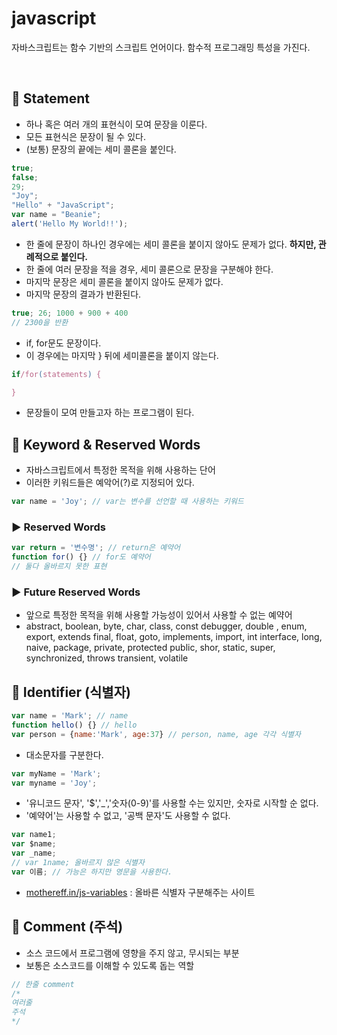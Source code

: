 # javascript

자바스크립트는 함수 기반의 스크립트 언어이다. 함수적 프로그래밍 특성을 가진다.  

<br>

## 🔖 Statement
- 하나 혹은 여러 개의 표현식이 모여 문장을 이룬다.
- 모든 표현식은 문장이 될 수 있다.
- (보통) 문장의 끝에는 세미 콜론을 붙인다.
```javascript
true;
false;
29;
"Joy";
"Hello" + "JavaScript";
var name = "Beanie";
alert('Hello My World!!');
```
- 한 줄에 문장이 하나인 경우에는 세미 콜론을 붙이지 않아도 문제가 없다. **하지만, 관례적으로 붙인다.**
- 한 줄에 여러 문장을 적을 경우, 세미 콜론으로 문장을 구분해야 한다.
- 마지막 문장은 세미 콜론을 붙이지 않아도 문제가 없다.
- 마지막 문장의 결과가 반환된다.
```javascript
true; 26; 1000 + 900 + 400
// 2300을 반환
```
- if, for문도 문장이다.
- 이 경우에는 마지막 } 뒤에 세미콜론을 붙이지 않는다.
```javascript
if/for(statements) {

}
```
- 문장들이 모여 만들고자 하는 프로그램이 된다.

## 🔖 Keyword & Reserved Words
- 자바스크립트에서 특정한 목적을 위해 사용하는 단어
- 이러한 키워드들은 예악어(?)로 지정되어 있다.
```javascript
var name = 'Joy'; // var는 변수를 선언할 때 사용하는 키워드
```
### ▶ Reserved Words
```javascript
var return = '변수명'; // return은 예약어
function for() {} // for도 예약어
// 둘다 올바르지 못한 표현
```
### ▶ Future Reserved Words
- 앞으로 특정한 목적을 위해 사용할 가능성이 있어서 사용할 수 없는 예약어
- abstract, boolean, byte, char, class, const
debugger, double , enum, export, extends
final, float, goto, implements, import, int
interface, long, naive, package, private, protected
public, shor, static, super, synchronized, throws
transient, volatile

## 🔖 Identifier (식별자)
```javascript
var name = 'Mark'; // name
function hello() {} // hello
var person = {name:'Mark', age:37} // person, name, age 각각 식별자
```

- 대소문자를 구분한다.
```javascript
var myName = 'Mark';
var myname = 'Joy';
```

- '유니코드 문자', '$','_','숫자(0-9)'를 사용할 수는 있지만, 숫자로 시작할 순 없다.
- '예약어'는 사용할 수 없고, '공백 문자'도 사용할 수 없다.
```javascript
var name1;
var $name;
var _name;
// var 1name; 올바르지 않은 식별자
var 이름; // 가능은 하지만 영문을 사용한다.
```
- [mothereff.in/js-variables](https://mothereff.in/js-variables) : 올바른 식별자 구분해주는 사이트

## 🔖 Comment (주석)
- 소스 코드에서 프로그램에 영향을 주지 않고, 무시되는 부분
- 보통은 소스코드를 이해할 수 있도록 돕는 역할

```javascript
// 한줄 comment
/*
여러줄
주석
*/
```




